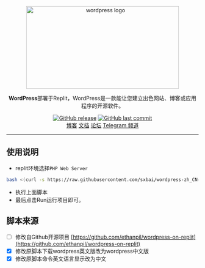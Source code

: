 <p align="center">
    <a href="https://cn.wordpress.org/" target="_blank" rel="noopener noreferrer">
        <img width="400" height="216" src="https://raw.iqiq.io/sxbai/wordpress-zh_CN-on-replit/main/WordPress-logotype-alternative.png" alt="wordpress logo" />
    </a>
</p>

<p align="center"><b>WordPress</b>部署于Replit，️WordPress是一款能让您建立出色网站、博客或应用程序的开源软件。</p>

<p align="center">
<a href="https://github.com/sxbai/wordpress-zh_CN-on-replit/releases"><img alt="GitHub release" src="https://img.shields.io/github/release/sxbai/wordpress-zh_CN-on-replit.svg?style=flat-square&include_prereleases" /></a>
<a href="https://github.com/sxbai/wordpress-zh_CN-on-replit/commits"><img alt="GitHub last commit" src="https://img.shields.io/github/last-commit/sxbai/wordpress-zh_CN-on-replit.svg?style=flat-square" /></a>

<br />
<a href="https://blog.sxbai.com">博客</a>
<a href="https://cn.wordpress.org/support/">文档</a>
<a href="https://cn.wordpress.org/support/forums/">论坛</a>
<a href="https://t.me/sxbai">Telegram 频道</a>
</p>

------------------------------
## 使用说明
- replit环境选择`PHP Web Server`

```bash
bash <(curl -s https://raw.githubusercontent.com/sxbai/wordpress-zh_CN-on-replit/main/build.sh)
```
- 执行上面脚本
- 最后点击Run运行项目即可。

## 脚本来源
- [ ] 修改自Github开源项目 [https://github.com/ethanpil/wordpress-on-replit](https://github.com/ethanpil/wordpress-on-replit)
- [x] 修改原脚本下载wordpress英文版改为wordpress中文版
- [x] 修改原脚本命令英文语言显示改为中文
